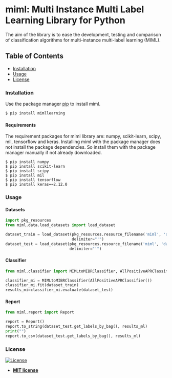# miml: Multi Instance Multi Label Learning Library for Python
The aim of the library is to ease the development, testing and comparison of classification algorithms for multi-instance multi-label learning (MIML). 

## Table of Contents

- [Installation](#installation)
- [Usage](#usage)
- [License](#license)

### Installation

Use the package manager [pip](https://pip.pypa.io/en/stable/) to install miml.

```bash
$ pip install mimllearning
```
#### Requirements
The requirement packages for miml library are: numpy, scikit-learn, scipy, mil, tensorflow and keras.
Installing miml with the package manager does not install the package dependencies.
So install them with the package manager manually if not already downloaded.

    $ pip install numpy
    $ pip install scikit-learn
    $ pip install scipy
    $ pip install mil
    $ pip install tensorflow
    $ pip install keras==2.12.0

### Usage


#### Datasets

``` python
import pkg_resources
from miml.data.load_datasets import load_dataset

dataset_train = load_dataset(pkg_resources.resource_filename('miml', 'datasets/miml_birds_random_80train.arff'),
                             delimiter="'")
dataset_test = load_dataset(pkg_resources.resource_filename('miml', 'datasets/miml_birds_random_20test.arff'),
                            delimiter="'")
```

#### Classifier

``` python
from miml.classifier import MIMLtoMIBRClassifier, AllPositiveAPRClassifier

classifier_mi = MIMLtoMIBRClassifier(AllPositiveAPRClassifier())
classifier_mi.fit(dataset_train)
results_mi=classifier_mi.evaluate(dataset_test)
```

#### Report

``` python
from miml.report import Report

report = Report()
report.to_string(dataset_test.get_labels_by_bag(), results_ml)
print("")
report.to_csv(dataset_test.get_labels_by_bag(), results_ml)
```

### License
[![License](http://img.shields.io/:license-mit-blue.svg?style=flat-square)](http://badges.mit-license.org)
- **[MIT license](http://opensource.org/licenses/mit-license.php)**